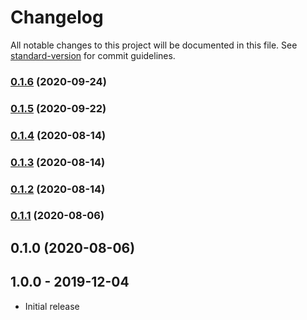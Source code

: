 # Changelog

All notable changes to this project will be documented in this file. See [standard-version](https://github.com/conventional-changelog/standard-version) for commit guidelines.

### [0.1.6](https://github.com/chantouchsek/laravel-vue-form-validator/compare/v0.1.5...v0.1.6) (2020-09-24)

### [0.1.5](https://github.com/chantouchsek/laravel-vue-form-validator/compare/v0.1.4...v0.1.5) (2020-09-22)

### [0.1.4](https://github.com/chantouchsek/laravel-vue-form-validator/compare/v0.1.3...v0.1.4) (2020-08-14)

### [0.1.3](https://github.com/chantouchsek/laravel-vue-form-validator/compare/v0.1.2...v0.1.3) (2020-08-14)

### [0.1.2](https://github.com/chantouchsek/laravel-vue-form-validator/compare/v0.1.1...v0.1.2) (2020-08-14)

### [0.1.1](https://github.com/chantouchsek/laravel-vue-form-validator/compare/v0.1.0...v0.1.1) (2020-08-06)

## 0.1.0 (2020-08-06)

## 1.0.0 - 2019-12-04
- Initial release
